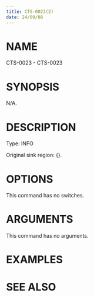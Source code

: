 ```yaml
---
title: CTS-0023(2)
date: 24/09/08
---
```


# NAME

CTS-0023 - CTS-0023

# SYNOPSIS

N/A.

# DESCRIPTION

Type: INFO

Original sink region: {}.

# OPTIONS

This command has no switches.

# ARGUMENTS

This command has no arguments.

# EXAMPLES

# SEE ALSO
